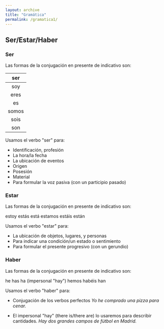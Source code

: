 ```yaml
---
layout: archive
title: "Gramática"
permalink: /gramatica1/
---
```

Ser/Estar/Haber
-------------------------------------
### Ser

Las formas de la conjugación en presente de indicativo son: 

| ser |
|:---:|
| soy |
| eres |
| es |
| somos |
| sois | 
| son |


Usamos el verbo "ser" para:
- Identificación, profesión 
- La hora/la fecha 
- La ubicación de eventos
- Origen
- Posesión
- Material	
- Para formular la voz pasiva (con un participio pasado)

### Estar

Las formas de la conjugación en presente de indicativo son: 

   estoy
   estás
   está
   estamos
   estáis
   están


Usamos el verbo "estar" para:
- La ubicación de objetos, lugares, y personas
- Para indicar una condición/un estado o sentimiento 
- Para formular el presente progresivo (con un gerundio)


### Haber

Las formas de la conjugación en presente de indicativo son: 

   he
   has
   ha (impersonal "hay")
   hemos
   habéis
   han


Usamos el verbo "haber" para:
- Conjugación de los verbos perfectos 
  _Yo he comprado una pizza para cenar._

- El impersonal "hay" (there is/there are) lo usaremos para describir cantidades. 
  _Hay dos grandes campos de fútbol en Madrid._

